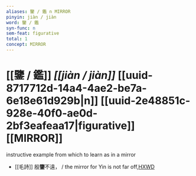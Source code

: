 ```yaml
---
aliases: 鑒 / 鑑 n MIRROR
pinyin: jiàn / jiàn
word: 鑒 / 鑑
syn-func: n
sem-feat: figurative
total: 1
concept: MIRROR 
---
```

# [[鑒 / 鑑]] *[[jiàn / jiàn]]*  [[uuid-8717712d-14a4-4ae2-be7a-6e18e61d929b|n]] [[uuid-2e48851c-928e-40f0-ae0d-2bf3eafeaa17|figurative]] [[MIRROR]]
instructive example from which to learn as in a mirror
 - [[毛詩]] 殷**鑒**不遠， / the mirror for Yin is not far off,[HXWD](https://hxwd.org/textview.html?location=KR1c0001_tls_025-10a.8)